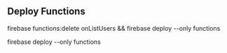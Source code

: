 ## Deploy Functions

firebase functions:delete onListUsers && firebase deploy --only functions

firebase deploy --only functions
